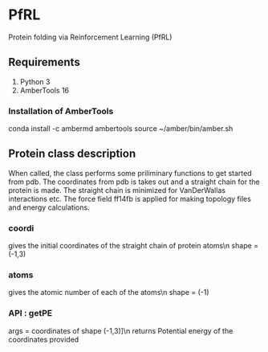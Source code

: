 # PfRL

Protein folding via Reinforcement Learning (PfRL)

## Requirements

1. Python 3
2. AmberTools 16

### Installation of AmberTools

conda install -c ambermd ambertools
source ~/amber/bin/amber.sh


## Protein class description

When called, the class performs some priliminary functions to get started from pdb. The coordinates from pdb is takes out and a straight chain for the protein is made. The straight chain is minimized for VanDerWallas interactions etc. The force field ff14fb is applied for making topology files and energy calculations.

### coordi

gives the initial coordinates of the straight chain of protein atoms\n
shape = (-1,3)

### atoms

gives the atomic number of each of the atoms\n
shape = (-1)

### API : getPE

args = coordinates of shape (-1,3)]\n
returns Potential energy of the coordinates provided
